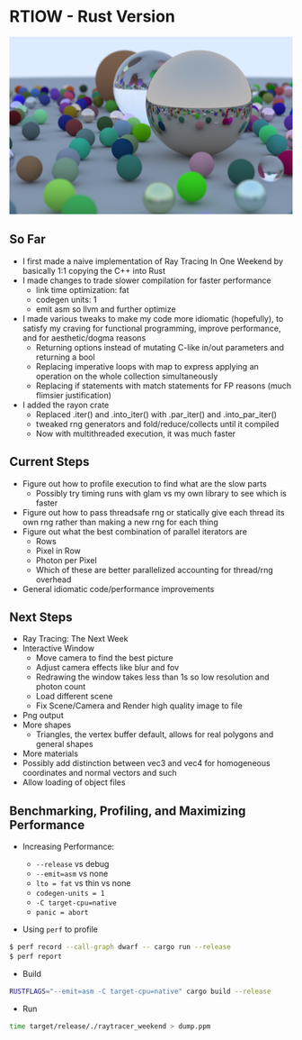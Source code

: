 # RTIOW - Rust Version #

<img src="images/image_balls_1920_1200.png">

## So Far ##
- I first made a naive implementation of Ray Tracing In One Weekend by basically 1:1 copying the C++ into Rust
- I made changes to trade slower compilation for faster performance
    - link time optimization: fat
    - codegen units: 1
    - emit asm so llvm and further optimize
- I made various tweaks to make my code more idiomatic (hopefully), to satisfy my craving for functional programming, improve performance, and for aesthetic/dogma reasons 
    - Returning options instead of mutating C-like in/out parameters and returning a bool
    - Replacing imperative loops with map to express applying an operation on the whole collection simultaneously
    - Replacing if statements with match statements for FP reasons (much flimsier justification)
- I added the rayon crate 
    - Replaced .iter() and .into_iter() with .par_iter() and .into_par_iter()
    - tweaked rng generators and fold/reduce/collects until it compiled
    - Now with multithreaded execution, it was much faster

## Current Steps ##
- Figure out how to profile execution to find what are the slow parts
    - Possibly try timing runs with glam vs my own library to see which is faster
- Figure out how to pass threadsafe rng or statically give each thread its own rng rather than making a new rng for each thing
- Figure out what the best combination of parallel iterators are
    - Rows
    - Pixel in Row
    - Photon per Pixel
    - Which of these are better parallelized accounting for thread/rng overhead
- General idiomatic code/performance improvements

## Next Steps ##
- Ray Tracing: The Next Week
- Interactive Window
    - Move camera to find the best picture
    - Adjust camera effects like blur and fov
    - Redrawing the window takes less than 1s so low resolution and photon count
    - Load different scene
    - Fix Scene/Camera and Render high quality image to file
- Png output
- More shapes
    - Triangles, the vertex buffer default, allows for real polygons and general shapes
- More materials
- Possibly add distinction between vec3 and vec4 for homogeneous coordinates and normal vectors and such
- Allow loading of object files


## Benchmarking, Profiling, and Maximizing Performance ##

- Increasing Performance:
    - `--release` vs debug
    - `--emit=asm` vs none
    - `lto = fat` vs thin vs none
    - `codegen-units = 1`
    - `-C target-cpu=native`
    - `panic = abort`

- Using `perf` to profile
```bash
$ perf record --call-graph dwarf -- cargo run --release
$ perf report
```
- Build
```bash
RUSTFLAGS="--emit=asm -C target-cpu=native" cargo build --release 
```
- Run
```bash
time target/release/./raytracer_weekend > dump.ppm
```

